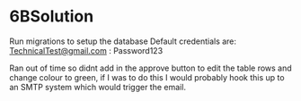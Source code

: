 # 6BSolution

Run migrations to setup the database
Default credentials are: TechnicalTest@gmail.com : Password123

Ran out of time so didnt add in the approve button to edit the table rows and change colour to green, if I was to do this I would probably hook this up to an SMTP system which would trigger the email.
